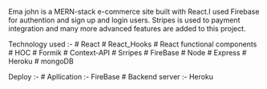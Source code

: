 Ema john is a MERN-stack e-commerce site built with React.I used Firebase for authention and sign up and login users.
Stripes is used to payment integration and many more advanced features are added to this project.


 
 
Technology used :-
    # React
    # React_Hooks
    # React functional components
    # HOC 
    # Formik
    # Context-API
    # Srripes
    # FireBase
    # Node
    # Express
    # Heroku
    # mongoDB
	



Deploy :-
    # Apllication :- FireBase
    # Backend server :- Heroku
















